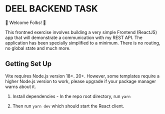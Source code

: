 # DEEL BACKEND TASK

💫 Welcome Folks! 🎉

This frontned exercise involves building a very simple Frontend (ReactJS) app that will demonstrate a communication with my REST API. The application has been specially simplified to a minimum. There is no routing, no global state and much more.

## Getting Set Up

Vite requires Node.js version 18+. 20+. However, some templates require a higher Node.js version to work, please upgrade if your package manager warns about it.

1. Install dependencies - In the repo root directory, run `yarn`

2. Then run `yarn dev` which should start the React client.
